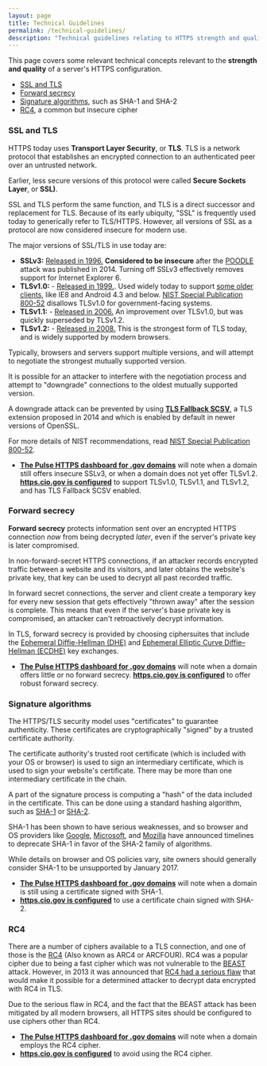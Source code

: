 ```yaml
---
layout: page
title: Technical Guidelines
permalink: /technical-guidelines/
description: "Technical guidelines relating to HTTPS strength and quality."
---
```


This page covers some relevant technical concepts relevant to the **strength and quality** of a server's HTTPS configuration.

* [SSL and TLS](#ssl-and-tls)
* [Forward secrecy](#forward-secrecy)
* [Signature algorithms](#signature-algorithms), such as SHA-1 and SHA-2
* [RC4](#rc4), a common but insecure cipher

### SSL and TLS

HTTPS today uses **Transport Layer Security**, or **TLS**. TLS is a network protocol that establishes an encrypted connection to an authenticated peer over an untrusted network.

Earlier, less secure versions of this protocol were called **Secure Sockets Layer**, or **SSL)**.

SSL and TLS perform the same function, and TLS is a direct successor and replacement for TLS. Because of its early ubiquity, "SSL" is frequently used today to generically refer to TLS/HTTPS. However, all versions of SSL as a protocol are now considered insecure for modern use.

The major versions of SSL/TLS in use today are:

* **SSLv3:** [Released in 1996.](https://tools.ietf.org/html/rfc6101) **Considered to be insecure** after the [POODLE](https://www.openssl.org/~bodo/ssl-poodle.pdf) attack was published in 2014. Turning off SSLv3 effectively removes support for Internet Explorer 6.
* **TLSv1.0:** - [Released in 1999.](https://tools.ietf.org/html/rfc2246). Used widely today to support [some older clients](https://www.ssllabs.com/ssltest/clients.html), like IE8 and Android 4.3 and below. [NIST Special Publication 800-52](http://nvlpubs.nist.gov/nistpubs/SpecialPublications/NIST.SP.800-52r1.pdf) disallows TLSv1.0 for government-facing systems.
* **TLSv1.1:** - [Released in 2006.](https://tools.ietf.org/html/rfc4346) An improvement over TLSv1.0, but was quickly superseded by TLSv1.2.
* **TLSv1.2:** - [Released in 2008.](https://tools.ietf.org/html/rfc5246) This is the strongest form of TLS today, and is widely supported by modern browsers.

Typically, browsers and servers support multiple versions, and will attempt to negotiate the strongest mutually supported version.

It is possible for an attacker to interfere with the negotiation process and attempt to "downgrade" connections to the oldest mutually supported version.

A downgrade attack can be prevented by using **[TLS Fallback SCSV](https://tools.ietf.org/html/rfc7507)**, a TLS extension proposed in 2014 and which is enabled by default in newer versions of OpenSSL.

For more details of NIST recommendations, read [NIST Special Publication 800-52](http://nvlpubs.nist.gov/nistpubs/SpecialPublications/NIST.SP.800-52r1.pdf).

* **[The Pulse HTTPS dashboard for .gov domains](https://pulse.cio.gov/https/domains/)** will note when a domain still offers insecure SSLv3, or when a domain does not yet offer TLSv1.2.
**[https.cio.gov is configured](https://www.ssllabs.com/ssltest/analyze.html?d=https.cio.gov)** to support TLSv1.0, TLSv1.1, and TLSv1.2, and has TLS Fallback SCSV enabled.

### Forward secrecy

**Forward secrecy** protects information sent over an encrypted HTTPS connection _now_ from being decrypted _later_, even if the server's private key is later compromised.

In non-forward-secret HTTPS connections, if an attacker records encrypted traffic between a website and its visitors, and later obtains the website's private key, that key can be used to decrypt all past recorded traffic.

In forward secret connections, the server and client create a temporary key for every new session that gets effectively "thrown away" after the session is complete. This means that even if the server's base private key is compromised, an attacker can't retroactively decrypt information.

In TLS, forward secrecy is provided by choosing ciphersuites that include the [Ephemeral Diffie-Hellman (DHE)](https://en.wikipedia.org/wiki/Diffie–Hellman_key_exchange) and [Ephemeral Elliptic Curve Diffie–Hellman (ECDHE)](https://en.wikipedia.org/wiki/Elliptic_curve_Diffie%E2%80%93Hellman) key exchanges.

* **[The Pulse HTTPS dashboard for .gov domains](https://pulse.cio.gov/https/domains/)** will note when a domain offers little or no forward secrecy.
**[https.cio.gov is configured](https://www.ssllabs.com/ssltest/analyze.html?d=https.cio.gov)** to offer robust forward secrecy.

### Signature algorithms

The HTTPS/TLS security model uses "certificates" to guarantee authenticity. These certificates are cryptographically "signed" by a trusted certificate authority.

The certificate authority's trusted root certificate (which is included with your OS or browser) is used to sign an intermediary certificate, which is used to sign your website's certificate. There may be more than one intermediary certificate in the chain.

A part of the signature process is computing a "hash" of the data included in the certificate. This can be done using a standard hashing algorithm, such as [SHA-1](https://en.wikipedia.org/wiki/SHA-1) or [SHA-2](https://en.wikipedia.org/wiki/SHA-2).

SHA-1 has been shown to have serious weaknesses, and so browser and OS providers like [Google](http://googleonlinesecurity.blogspot.com/2014/09/gradually-sunsetting-sha-1.html), [Microsoft](http://blogs.technet.com/b/pki/archive/2013/11/12/sha1-deprecation-policy.aspx), and [Mozilla](https://blog.mozilla.org/security/2014/09/23/phasing-out-certificates-with-sha-1-based-signature-algorithms/) have announced timelines to deprecate SHA-1 in favor of the SHA-2 family of algorithms.

While details on browser and OS policies vary, site owners should generally consider SHA-1 to be unsupported by January 2017.

* **[The Pulse HTTPS dashboard for .gov domains](https://pulse.cio.gov/https/domains/)** will note when a domain is still using a certificate signed with SHA-1.
* **[https.cio.gov is configured](https://www.ssllabs.com/ssltest/analyze.html?d=https.cio.gov)** to use a certificate chain signed with SHA-2.

### RC4

There are a number of ciphers available to a TLS connection, and one of those is the [RC4](https://en.wikipedia.org/wiki/RC4) (Also known as ARC4 or ARCFOUR). RC4 was a popular cipher due to being a fast cipher which was not vulnerable to the [BEAST](https://community.qualys.com/blogs/securitylabs/2011/10/17/mitigating-the-beast-attack-on-tls) attack. However, in 2013 it was announced that [RC4 had a serious flaw](http://www.isg.rhul.ac.uk/tls/) that would make it possible for a determined attacker to decrypt data encrypted with RC4 in TLS.

Due to the serious flaw in RC4, and the fact that the BEAST attack has been mitigated by all modern browsers, all HTTPS sites should be configured to use ciphers other than RC4.

* **[The Pulse HTTPS dashboard for .gov domains](https://pulse.cio.gov/https/domains/)** will note when a domain employs the RC4 cipher.
* **[https.cio.gov is configured](https://www.ssllabs.com/ssltest/analyze.html?d=https.cio.gov)** to avoid using the RC4 cipher.
